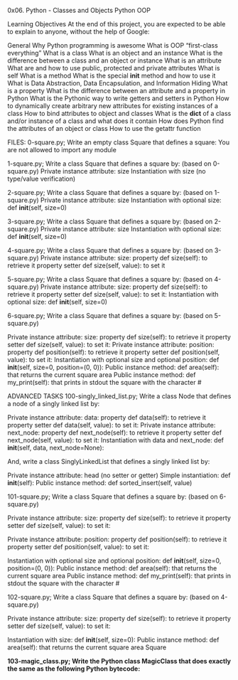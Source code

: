 0x06. Python - Classes and Objects
Python
OOP

Learning Objectives
At the end of this project, you are expected to be able to explain to anyone, without the help of Google:

General
Why Python programming is awesome
What is OOP
“first-class everything”
What is a class
What is an object and an instance
What is the difference between a class and an object or instance
What is an attribute
What are and how to use public, protected and private attributes
What is self
What is a method
What is the special __init__ method and how to use it
What is Data Abstraction, Data Encapsulation, and Information Hiding
What is a property
What is the difference between an attribute and a property in Python
What is the Pythonic way to write getters and setters in Python
How to dynamically create arbitrary new attributes for existing instances of a class
How to bind attributes to object and classes
What is the __dict__ of a class and/or instance of a class and what does it contain
How does Python find the attributes of an object or class
How to use the getattr function


FILES:
0-square.py; Write an empty class Square that defines a square:
You are not allowed to import any module


1-square.py; Write a class Square that defines a square by: (based on 0-square.py)
Private instance attribute: size
Instantiation with size (no type/value verification)


2-square.py; Write a class Square that defines a square by: (based on 1-square.py)
Private instance attribute: size
Instantiation with optional size: def __init__(self, size=0)


3-square.py; Write a class Square that defines a square by: (based on 2-square.py)
Private instance attribute: size
Instantiation with optional size: def __init__(self, size=0)


4-square.py; Write a class Square that defines a square by: (based on 3-square.py)
Private instance attribute: size:
property def size(self): to retrieve it
property setter def size(self, value): to set it


5-square.py; Write a class Square that defines a square by: (based on 4-square.py)
Private instance attribute: size:
property def size(self): to retrieve it
property setter def size(self, value): to set it:
Instantiation with optional size: def __init__(self, size=0)


6-square.py; Write a class Square that defines a square by: (based on 5-square.py)

Private instance attribute: size:
property def size(self): to retrieve it
property setter def size(self, value): to set it:
Private instance attribute: position:
property def position(self): to retrieve it
property setter def position(self, value): to set it:
Instantiation with optional size and optional position: def __init__(self, size=0, position=(0, 0)):
Public instance method: def area(self): that returns the current square area
Public instance method: def my_print(self): that prints in stdout the square with the character #

ADVANCED TASKS
100-singly_linked_list.py; Write a class Node that defines a node of a singly linked list by:

Private instance attribute: data:
property def data(self): to retrieve it
property setter def data(self, value): to set it:
Private instance attribute: next_node:
property def next_node(self): to retrieve it
property setter def next_node(self, value): to set it:
Instantiation with data and next_node: def __init__(self, data, next_node=None):

And, write a class SinglyLinkedList that defines a singly linked list by:

Private instance attribute: head (no setter or getter)
Simple instantiation: def __init__(self):
Public instance method: def sorted_insert(self, value)




101-square.py; Write a class Square that defines a square by: (based on 6-square.py)

Private instance attribute: size:
property def size(self): to retrieve it
property setter def size(self, value): to set it:

Private instance attribute: position:
property def position(self): to retrieve it
property setter def position(self, value): to set it:

Instantiation with optional size and optional position: def __init__(self, size=0, position=(0, 0)):
Public instance method: def area(self): that returns the current square area
Public instance method: def my_print(self): that prints in stdout the square with the character #



102-square.py; Write a class Square that defines a square by: (based on 4-square.py)

Private instance attribute: size:
property def size(self): to retrieve it
property setter def size(self, value): to set it:

Instantiation with size: def __init__(self, size=0):
Public instance method: def area(self): that returns the current square area Square




<b>103-magic_class.py<b>; Write the Python class MagicClass that does exactly the same as the following Python bytecode: